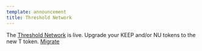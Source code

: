 ```yaml
---
template: announcement
title: Threshold Network
---
```

The [Threshold Network](https://threshold.network/) is live. Upgrade your KEEP and/or NU tokens to the new T token. [Migrate](https://dashboard.threshold.network/upgrade/keep)